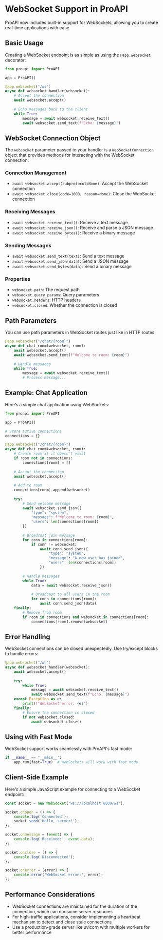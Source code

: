 # WebSocket Support in ProAPI

ProAPI now includes built-in support for WebSockets, allowing you to create real-time applications with ease.

## Basic Usage

Creating a WebSocket endpoint is as simple as using the `@app.websocket` decorator:

```python
from proapi import ProAPI

app = ProAPI()

@app.websocket("/ws")
async def websocket_handler(websocket):
    # Accept the connection
    await websocket.accept()
    
    # Echo messages back to the client
    while True:
        message = await websocket.receive_text()
        await websocket.send_text(f"Echo: {message}")
```

## WebSocket Connection Object

The `websocket` parameter passed to your handler is a `WebSocketConnection` object that provides methods for interacting with the WebSocket connection:

### Connection Management

- `await websocket.accept(subprotocol=None)`: Accept the WebSocket connection
- `await websocket.close(code=1000, reason=None)`: Close the WebSocket connection

### Receiving Messages

- `await websocket.receive_text()`: Receive a text message
- `await websocket.receive_json()`: Receive and parse a JSON message
- `await websocket.receive_bytes()`: Receive a binary message

### Sending Messages

- `await websocket.send_text(text)`: Send a text message
- `await websocket.send_json(data)`: Send a JSON message
- `await websocket.send_bytes(data)`: Send a binary message

### Properties

- `websocket.path`: The request path
- `websocket.query_params`: Query parameters
- `websocket.headers`: HTTP headers
- `websocket.closed`: Whether the connection is closed

## Path Parameters

You can use path parameters in WebSocket routes just like in HTTP routes:

```python
@app.websocket("/chat/{room}")
async def chat_room(websocket, room):
    await websocket.accept()
    await websocket.send_text(f"Welcome to room: {room}")
    
    # Handle messages
    while True:
        message = await websocket.receive_text()
        # Process message...
```

## Example: Chat Application

Here's a simple chat application using WebSockets:

```python
from proapi import ProAPI

app = ProAPI()

# Store active connections
connections = {}

@app.websocket("/chat/{room}")
async def chat_room(websocket, room):
    # Create room if it doesn't exist
    if room not in connections:
        connections[room] = []
    
    # Accept the connection
    await websocket.accept()
    
    # Add to room
    connections[room].append(websocket)
    
    try:
        # Send welcome message
        await websocket.send_json({
            "type": "system",
            "message": f"Welcome to room: {room}",
            "users": len(connections[room])
        })
        
        # Broadcast join message
        for conn in connections[room]:
            if conn != websocket:
                await conn.send_json({
                    "type": "system",
                    "message": "A new user has joined",
                    "users": len(connections[room])
                })
        
        # Handle messages
        while True:
            data = await websocket.receive_json()
            
            # Broadcast to all users in the room
            for conn in connections[room]:
                await conn.send_json(data)
    finally:
        # Remove from room
        if room in connections and websocket in connections[room]:
            connections[room].remove(websocket)
```

## Error Handling

WebSocket connections can be closed unexpectedly. Use try/except blocks to handle errors:

```python
@app.websocket("/ws")
async def websocket_handler(websocket):
    await websocket.accept()
    
    try:
        while True:
            message = await websocket.receive_text()
            await websocket.send_text(f"Echo: {message}")
    except Exception as e:
        print(f"WebSocket error: {e}")
    finally:
        # Ensure the connection is closed
        if not websocket.closed:
            await websocket.close()
```

## Using with Fast Mode

WebSocket support works seamlessly with ProAPI's fast mode:

```python
if __name__ == "__main__":
    app.run(fast=True)  # WebSockets will work with fast mode
```

## Client-Side Example

Here's a simple JavaScript example for connecting to a WebSocket endpoint:

```javascript
const socket = new WebSocket('ws://localhost:8000/ws');

socket.onopen = () => {
    console.log('Connected');
    socket.send('Hello, server!');
};

socket.onmessage = (event) => {
    console.log('Received:', event.data);
};

socket.onclose = () => {
    console.log('Disconnected');
};

socket.onerror = (error) => {
    console.error('WebSocket error:', error);
};
```

## Performance Considerations

- WebSocket connections are maintained for the duration of the connection, which can consume server resources
- For high-traffic applications, consider implementing a heartbeat mechanism to detect and close stale connections
- Use a production-grade server like uvicorn with multiple workers for better performance
